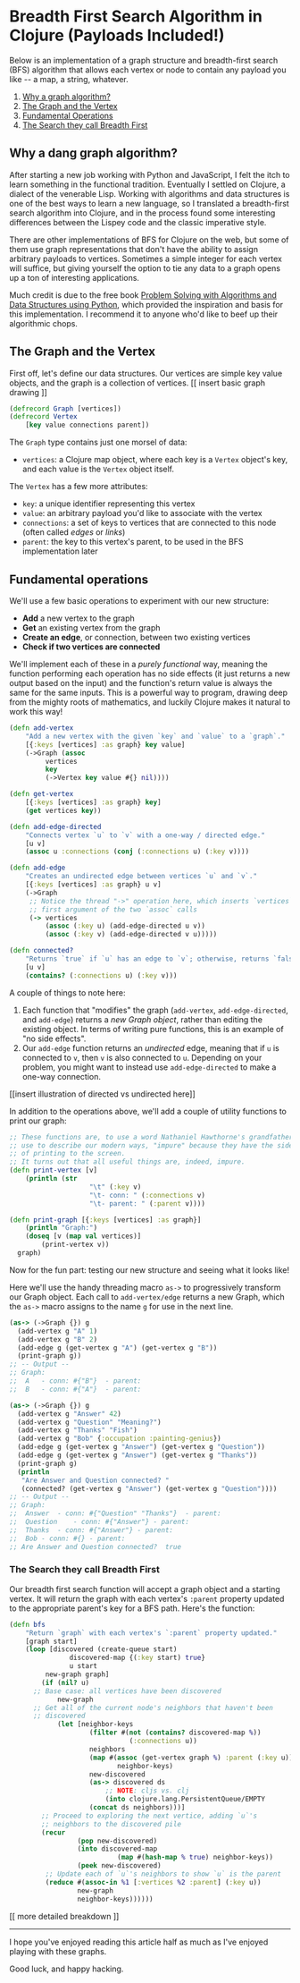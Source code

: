 
# Breadth First Search Algorithm in Clojure (Payloads Included!)

Below is an implementation of a graph structure and breadth-first search (BFS) algorithm that allows each vertex or node to contain any payload you like -- a map, a string, whatever.


1. [Why a graph algorithm?](#why-a-dang-graph-algorithm)
2. [The Graph and the Vertex](#the-graph-and-the-vertex)
3. [Fundamental Operations](#fundamental-operations)
4. [The Search they call Breadth First](#the-search-they-call-breadth-first)

## Why a dang graph algorithm?
After starting a new job working with Python and JavaScript, I felt the itch to learn something in the functional tradition. Eventually I settled on Clojure, a dialect of the venerable Lisp. Working with algorithms and data structures is one of the best ways to learn a new language, so I translated a breadth-first search algorithm into Clojure, and in the process found some interesting differences between the Lispey code and the classic imperative style. 

There are other implementations of BFS for Clojure on the web, but some of them use graph representations that don't have the ability to assign arbitrary payloads to vertices. Sometimes a simple integer for each vertex will suffice, but giving yourself the option to tie any data to a graph opens up a ton of interesting applications.

Much credit is due to the free book [Problem Solving with Algorithms and Data Structures using Python](http://interactivepython.org/runestone/static/pythonds/index.html), which provided the inspiration and basis for this implementation. I recommend it to anyone who'd like to beef up their algorithmic chops.

## The Graph and the Vertex
First off, let's define our data structures. Our vertices are simple key value objects, and the graph is a collection of vertices.
[[ insert basic graph drawing ]]
```clojure
(defrecord Graph [vertices])
(defrecord Vertex
	[key value connections parent])
```

The `Graph` type contains just one morsel of data:
* `vertices`: a Clojure map object, where each key is a `Vertex` object's key, and each value is the `Vertex` object itself.

The `Vertex` has a few more attributes:
* `key`: a unique identifier representing this vertex
* `value`: an arbitrary payload you'd like to associate with the vertex
* `connections`: a set of keys to vertices that are connected to this node (often called *edges* or *links*)
* `parent`: the key to this vertex's parent, to be used in the BFS implementation later

## Fundamental operations
We'll use a few basic operations to experiment with our new structure:

* **Add** a new vertex to the graph
* **Get** an existing vertex from the graph
* **Create an edge**, or connection, between two existing vertices
* **Check if two vertices are connected**

We'll implement each of these in a *purely functional* way, meaning the function performing each operation has no side effects (it just returns a new output based on the input) and the function's return value is always the same for the same inputs. This is a powerful way to program, drawing deep from the mighty roots of mathematics, and luckily Clojure makes it natural to work this way!

```clojure
(defn add-vertex
	"Add a new vertex with the given `key` and `value` to a `graph`."
	[{:keys [vertices] :as graph} key value]
	(->Graph (assoc
		 vertices
		 key
		 (->Vertex key value #{} nil))))

(defn get-vertex
	[{:keys [vertices] :as graph} key]
	(get vertices key))

(defn add-edge-directed
	"Connects vertex `u` to `v` with a one-way / directed edge."
	[u v]
	(assoc u :connections (conj (:connections u) (:key v))))

(defn add-edge
	"Creates an undirected edge between vertices `u` and `v`."
	[{:keys [vertices] :as graph} u v]
	(->Graph
	 ;; Notice the thread "->" operation here, which inserts `vertices` as the
	 ;; first argument of the two `assoc` calls
	 (-> vertices
		 (assoc (:key u) (add-edge-directed u v))
		 (assoc (:key v) (add-edge-directed v u)))))

(defn connected?
	"Returns `true` if `u` has an edge to `v`; otherwise, returns `false`."
	[u v]
	(contains? (:connections u) (:key v)))
```

A couple of things to note here:

 1. Each function that "modifies" the graph (`add-vertex`, `add-edge-directed`, and `add-edge`) returns a *new Graph object*, rather than editing the existing object. In terms of writing pure functions, this is an example of "no side effects".
 2. Our `add-edge` function returns an *undirected* edge, meaning that if `u` is connected to `v`, then `v` is also connected to `u`. Depending on your problem, you might want to instead use `add-edge-directed` to make a one-way connection.

[[insert illustration of directed vs undirected here]]

In addition to the operations above, we'll add a couple of utility functions to print our graph:
```clojure
;; These functions are, to use a word Nathaniel Hawthorne's grandfather would
;; use to describe our modern ways, "impure" because they have the side effect
;; of printing to the screen.
;; It turns out that all useful things are, indeed, impure.
(defn print-vertex [v]
	(println (str
				    "\t" (:key v)
				    "\t- conn: " (:connections v)
				    "\t- parent: " (:parent v))))

(defn print-graph [{:keys [vertices] :as graph}]
	(println "Graph:")
	(doseq [v (map val vertices)]
		(print-vertex v))
  graph)
```

Now for the fun part: testing our new structure and seeing what it looks like!

Here we'll use the handy threading macro `as->` to progressively transform our Graph object.  Each call to `add-vertex/edge` returns a new Graph, which the `as->` macro assigns to the name `g` for use in the next line.

```clojure
(as-> (->Graph {}) g
  (add-vertex g "A" 1)
  (add-vertex g "B" 2)
  (add-edge g (get-vertex g "A") (get-vertex g "B"))
  (print-graph g))
;; -- Output --
;; Graph:
;;	A	- conn: #{"B"}	- parent: 
;;	B	- conn: #{"A"}	- parent:

(as-> (->Graph {}) g
  (add-vertex g "Answer" 42)
  (add-vertex g "Question" "Meaning?")
  (add-vertex g "Thanks" "Fish")
  (add-vertex g "Bob" {:occupation :painting-genius})
  (add-edge g (get-vertex g "Answer") (get-vertex g "Question"))
  (add-edge g (get-vertex g "Answer") (get-vertex g "Thanks"))
  (print-graph g)
  (println
   "Are Answer and Question connected? "
   (connected? (get-vertex g "Answer") (get-vertex g "Question"))))
;; -- Output --
;; Graph:
;; 	Answer	- conn: #{"Question" "Thanks"}	- parent: 
;; 	Question	- conn: #{"Answer"}	- parent: 
;; 	Thanks	- conn: #{"Answer"}	- parent: 
;; 	Bob	- conn: #{}	- parent: 
;; Are Answer and Question connected?  true
```

### The Search they call Breadth First
Our breadth first search function will accept a graph object and a starting vertex. It will return the graph with each vertex's `:parent` property updated to the appropriate parent's key for a BFS path. Here's the function:

```clojure
(defn bfs
	"Return `graph` with each vertex's `:parent` property updated."
	[graph start]
	(loop [discovered (create-queue start)
			   discovered-map {(:key start) true}
			   u start
         new-graph graph]
		(if (nil? u)
      ;; Base case: all vertices have been discovered
			new-graph
      ;; Get all of the current node's neighbors that haven't been
      ;; discovered
			(let [neighbor-keys
				    (filter #(not (contains? discovered-map %))
					          (:connections u))
				    neighbors
				    (map #(assoc (get-vertex graph %) :parent (:key u))
					       neighbor-keys)
				    new-discovered
				    (as-> discovered ds
					    ;; NOTE: cljs vs. clj
					    (into clojure.lang.PersistentQueue/EMPTY
                    (concat ds neighbors)))]
        ;; Proceed to exploring the next vertice, adding `u`'s
        ;; neighbors to the discovered pile
        (recur
				 (pop new-discovered)
				 (into discovered-map
						   (map #(hash-map % true) neighbor-keys))
				 (peek new-discovered)
         ;; Update each of `u`'s neighbors to show `u` is the parent
         (reduce #(assoc-in %1 [:vertices %2 :parent] (:key u))
                 new-graph
                 neighbor-keys))))))
```



[[ more detailed breakdown ]]


___

I hope you've enjoyed reading this article half as much as I've enjoyed playing with these graphs.

Good luck, and happy hacking.